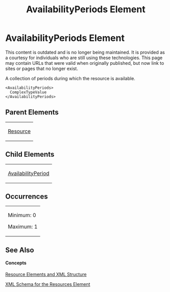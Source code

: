 ﻿---
title: AvailabilityPeriods Element
TOCTitle: AvailabilityPeriods Element
ms:assetid: fc05e0c0-d221-4dbd-b61a-846d3209c1ec
ms:mtpsurl: https://msdn.microsoft.com/en-us/library/Bb968747(v=office.12)
ms:contentKeyID: 13188437
ms.date: 05/05/2014
mtps_version: v=office.12
f1_keywords:
- AvailabilityPeriods element
---

# AvailabilityPeriods Element

This content is outdated and is no longer being maintained. It is provided as a courtesy for individuals who are still using these technologies. This page may contain URLs that were valid when originally published, but now link to sites or pages that no longer exist.

A collection of periods during which the resource is available.

    <AvailabilityPeriods>
      ComplexTypeValue
    </AvailabilityPeriods>

## Parent Elements

<table>
<colgroup>
<col style="width: 100%" />
</colgroup>
<tbody>
<tr class="odd">
<td><p><a href="bb968715(v=office.12).md">Resource</a></p></td>
</tr>
</tbody>
</table>

## Child Elements

<table>
<colgroup>
<col style="width: 100%" />
</colgroup>
<tbody>
<tr class="odd">
<td><p><a href="bb968625(v=office.12).md">AvailabilityPeriod</a></p></td>
</tr>
</tbody>
</table>

## Occurrences

<table>
<colgroup>
<col style="width: 100%" />
</colgroup>
<tbody>
<tr class="odd">
<td><p>Minimum: 0</p>
<p>Maximum: 1</p></td>
</tr>
</tbody>
</table>

## See Also

#### Concepts

[Resource Elements and XML Structure](bb968445\(v=office.12\).md)

[XML Schema for the Resources Element](bb968511\(v=office.12\).md)

